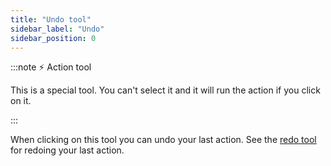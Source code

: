 ```yaml
---
title: "Undo tool"
sidebar_label: "Undo"
sidebar_position: 0
---
```


:::note ⚡ Action tool

This is a special tool.
You can't select it and it will run the action if you click on it.

:::

When clicking on this tool you can undo your last action.
See the [redo tool](redo) for redoing your last action.
